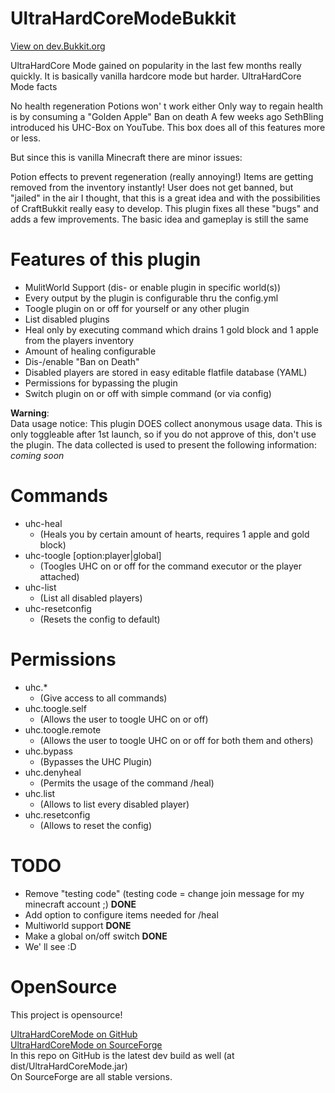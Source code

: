 UltraHardCoreModeBukkit
========================

[View on dev.Bukkit.org]("http://dev.bukkit.org/server-mods/ultrahardcore-mode/")

UltraHardCore Mode gained on popularity in the last few months really quickly. It is basically vanilla hardcore mode but harder. UltraHardCore Mode facts

No health regeneration
Potions won' t work either
Only way to regain health is by consuming a "Golden Apple"
Ban on death
A few weeks ago SethBling introduced his UHC-Box on YouTube. This box does all of this features more or less.

But since this is vanilla Minecraft there are minor issues:

Potion effects to prevent regeneration (really annoying!)
Items are getting removed from the inventory instantly!
User does not get banned, but "jailed" in the air
I thought, that this is a great idea and with the possibilities of CraftBukkit really easy to develop. This plugin fixes all these "bugs" and adds a few improvements. The basic idea and gameplay is still the same

Features of this plugin
========================
* MulitWorld Support (dis- or enable plugin in specific world(s))
* Every output by the plugin is configurable thru the config.yml
* Toogle plugin on or off for yourself or any other plugin
* List disabled plugins
* Heal only by executing command which drains 1 gold block and 1 apple from the players inventory
* Amount of healing configurable
* Dis-/enable "Ban on Death"
* Disabled players are stored in easy editable flatfile database (YAML)
* Permissions for bypassing the plugin
* Switch plugin on or off with simple command (or via config)


**Warning**:  
Data usage notice: This plugin DOES collect anonymous usage data. This is only toggleable after 1st launch, so if you do not approve of this, don't use the plugin. The data collected is used to present the following information: *coming soon*


Commands
========================
* uhc-heal
	* (Heals you by certain amount of hearts, requires 1 apple and gold block)
* uhc-toogle [option:player|global]
	* (Toogles UHC on or off for the command executor or the player attached)
* uhc-list
	* (List all disabled players)
* uhc-resetconfig
	* (Resets the config to default)


Permissions
========================
* uhc.*
	* (Give access to all commands)
* uhc.toogle.self
	* (Allows the user to toogle UHC on or off)
* uhc.toogle.remote 
	* (Allows the user to toogle UHC on or off for both them and others)
* uhc.bypass
	* (Bypasses the UHC Plugin)
* uhc.denyheal
	* (Permits the usage of the command /heal)
* uhc.list
	* (Allows to list every disabled player)
* uhc.resetconfig
	* (Allows to reset the config)

TODO
========================
* Remove "testing code" (testing code = change join message for my minecraft account ;) **DONE**
* Add option to configure items needed for /heal
* Multiworld support **DONE**
* Make a global on/off switch **DONE**
* We' ll see :D

OpenSource
========================
This project is opensource!

[UltraHardCoreMode on GitHub]("https://github.com/ChristianGaertner/UltraHardCoreMode")  
[UltraHardCoreMode on SourceForge]("https://sourceforge.net/projects/uhc-mode/")  
In this repo on GitHub is the latest dev build as well (at dist/UltraHardCoreMode.jar)  
On SourceForge are all stable versions.  


